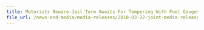 ```yaml
---
title: Motorists Beware-Jail Term Awaits For Tampering With Fuel Gauges 
file_url: /news-and-media/media-releases/2010-03-22-joint-media-release.pdf
---
```

